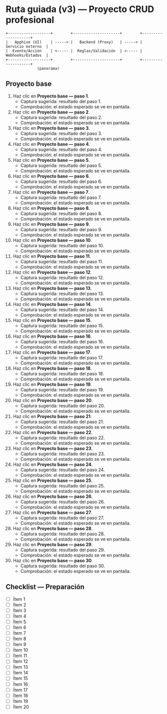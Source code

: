 # Ruta guiada (v3) — Proyecto CRUD profesional

```
+-------------------+        +---------------------+        +--------------------+
|   Apphive (UI)    | -----> |   Backend (Proxy)   | -----> |  Servicio externo  |
|  Evento/Acción    | <----- |  Reglas/Validación  | <----- |  Webhooks/Estados  |
+-------------------+        +---------------------+        +--------------------+
              (panorama)
```

## Proyecto base
1. Haz clic en **Proyecto base — paso 1**.
    - Captura sugerida: resultado del paso 1.
    - Comprobación: el estado esperado se ve en pantalla.
2. Haz clic en **Proyecto base — paso 2**.
    - Captura sugerida: resultado del paso 2.
    - Comprobación: el estado esperado se ve en pantalla.
3. Haz clic en **Proyecto base — paso 3**.
    - Captura sugerida: resultado del paso 3.
    - Comprobación: el estado esperado se ve en pantalla.
4. Haz clic en **Proyecto base — paso 4**.
    - Captura sugerida: resultado del paso 4.
    - Comprobación: el estado esperado se ve en pantalla.
5. Haz clic en **Proyecto base — paso 5**.
    - Captura sugerida: resultado del paso 5.
    - Comprobación: el estado esperado se ve en pantalla.
6. Haz clic en **Proyecto base — paso 6**.
    - Captura sugerida: resultado del paso 6.
    - Comprobación: el estado esperado se ve en pantalla.
7. Haz clic en **Proyecto base — paso 7**.
    - Captura sugerida: resultado del paso 7.
    - Comprobación: el estado esperado se ve en pantalla.
8. Haz clic en **Proyecto base — paso 8**.
    - Captura sugerida: resultado del paso 8.
    - Comprobación: el estado esperado se ve en pantalla.
9. Haz clic en **Proyecto base — paso 9**.
    - Captura sugerida: resultado del paso 9.
    - Comprobación: el estado esperado se ve en pantalla.
10. Haz clic en **Proyecto base — paso 10**.
    - Captura sugerida: resultado del paso 10.
    - Comprobación: el estado esperado se ve en pantalla.
11. Haz clic en **Proyecto base — paso 11**.
    - Captura sugerida: resultado del paso 11.
    - Comprobación: el estado esperado se ve en pantalla.
12. Haz clic en **Proyecto base — paso 12**.
    - Captura sugerida: resultado del paso 12.
    - Comprobación: el estado esperado se ve en pantalla.
13. Haz clic en **Proyecto base — paso 13**.
    - Captura sugerida: resultado del paso 13.
    - Comprobación: el estado esperado se ve en pantalla.
14. Haz clic en **Proyecto base — paso 14**.
    - Captura sugerida: resultado del paso 14.
    - Comprobación: el estado esperado se ve en pantalla.
15. Haz clic en **Proyecto base — paso 15**.
    - Captura sugerida: resultado del paso 15.
    - Comprobación: el estado esperado se ve en pantalla.
16. Haz clic en **Proyecto base — paso 16**.
    - Captura sugerida: resultado del paso 16.
    - Comprobación: el estado esperado se ve en pantalla.
17. Haz clic en **Proyecto base — paso 17**.
    - Captura sugerida: resultado del paso 17.
    - Comprobación: el estado esperado se ve en pantalla.
18. Haz clic en **Proyecto base — paso 18**.
    - Captura sugerida: resultado del paso 18.
    - Comprobación: el estado esperado se ve en pantalla.
19. Haz clic en **Proyecto base — paso 19**.
    - Captura sugerida: resultado del paso 19.
    - Comprobación: el estado esperado se ve en pantalla.
20. Haz clic en **Proyecto base — paso 20**.
    - Captura sugerida: resultado del paso 20.
    - Comprobación: el estado esperado se ve en pantalla.
21. Haz clic en **Proyecto base — paso 21**.
    - Captura sugerida: resultado del paso 21.
    - Comprobación: el estado esperado se ve en pantalla.
22. Haz clic en **Proyecto base — paso 22**.
    - Captura sugerida: resultado del paso 22.
    - Comprobación: el estado esperado se ve en pantalla.
23. Haz clic en **Proyecto base — paso 23**.
    - Captura sugerida: resultado del paso 23.
    - Comprobación: el estado esperado se ve en pantalla.
24. Haz clic en **Proyecto base — paso 24**.
    - Captura sugerida: resultado del paso 24.
    - Comprobación: el estado esperado se ve en pantalla.
25. Haz clic en **Proyecto base — paso 25**.
    - Captura sugerida: resultado del paso 25.
    - Comprobación: el estado esperado se ve en pantalla.
26. Haz clic en **Proyecto base — paso 26**.
    - Captura sugerida: resultado del paso 26.
    - Comprobación: el estado esperado se ve en pantalla.
27. Haz clic en **Proyecto base — paso 27**.
    - Captura sugerida: resultado del paso 27.
    - Comprobación: el estado esperado se ve en pantalla.
28. Haz clic en **Proyecto base — paso 28**.
    - Captura sugerida: resultado del paso 28.
    - Comprobación: el estado esperado se ve en pantalla.
29. Haz clic en **Proyecto base — paso 29**.
    - Captura sugerida: resultado del paso 29.
    - Comprobación: el estado esperado se ve en pantalla.
30. Haz clic en **Proyecto base — paso 30**.
    - Captura sugerida: resultado del paso 30.
    - Comprobación: el estado esperado se ve en pantalla.

## Checklist — Preparación
- [ ] Ítem 1
- [ ] Ítem 2
- [ ] Ítem 3
- [ ] Ítem 4
- [ ] Ítem 5
- [ ] Ítem 6
- [ ] Ítem 7
- [ ] Ítem 8
- [ ] Ítem 9
- [ ] Ítem 10
- [ ] Ítem 11
- [ ] Ítem 12
- [ ] Ítem 13
- [ ] Ítem 14
- [ ] Ítem 15
- [ ] Ítem 16
- [ ] Ítem 17
- [ ] Ítem 18
- [ ] Ítem 19
- [ ] Ítem 20
